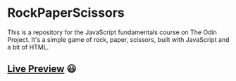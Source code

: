 # RockPaperScissors
This is a repository for the JavaScript fundamentals course on The Odin Project. 
It's a simple game of rock, paper, scissors, built with JavaScript and a bit of HTML.
## **[Live Preview](https://boguvoyce.github.io/BackgroundChanger/)** :smiley:

